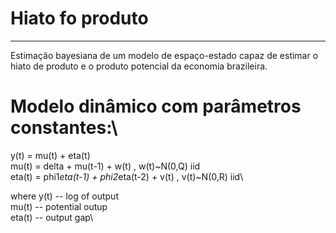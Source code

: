 
# Hiato fo produto
-------------------------------------------------------------------------------------
 
Estimação bayesiana de um modelo de espaço-estado capaz de estimar o hiato de produto e
o produto potencial da economia brazileira.

# Modelo dinâmico com parâmetros constantes:\
y(t) = mu(t) + eta(t)\
mu(t) = delta + mu(t-1) + w(t)                   , w(t)~N(0,Q) iid\
eta(t) = phi1*eta(t-1) + phi2*eta(t-2) + v(t)    , v(t)~N(0,R) iid\

where y(t) -- log of output\
      mu(t) -- potential outup\
      eta(t) -- output gap\
 
